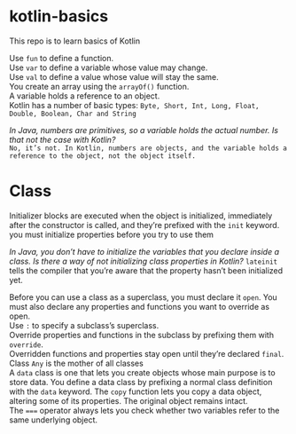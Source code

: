 # kotlin-basics
This repo is to learn basics of Kotlin

Use `fun` to define a function.  
Use `var` to define a variable whose value may change.  
Use `val` to define a value whose value will stay the same.  
You create an array using the `arrayOf()` function.   
A variable holds a reference to an object.  
Kotlin has a number of basic types: `Byte, Short, Int, Long, Float, Double, Boolean, Char and String`  

 *In Java, numbers are primitives, so a variable holds the actual number. Is that not the case with Kotlin?*   
`No, it’s not. In Kotlin, numbers are objects, and the variable holds a reference to the object, not the object itself.`  

# Class  
Initializer blocks are executed when the object is initialized, immediately after the constructor is called, and they’re prefixed with the `init` keyword.
you must initialize properties before you try to use them  

*In Java, you don’t have to initialize the variables that you declare inside a class. Is there a way of not initializing class properties in Kotlin?*
`lateinit` tells the compiler that you’re aware that the property hasn’t been initialized yet.  

Before you can use a class as a superclass, you must declare it `open`. You must also declare any properties and functions you want to override as open.  
Use `:` to specify a subclass’s superclass.  
Override properties and functions in the subclass by prefixing them with `override`.  
Overridden functions and properties stay open until they’re declared `final`.  
Class `Any` is the mother of all classes  
A `data` class is one that lets you create objects whose main purpose is to store data.
You define a data class by prefixing a normal class definition with the `data` keyword.
The `copy` function lets you copy a data object, altering some of its properties. The original object remains intact.  
The `===` operator always lets you check whether two variables refer to the same underlying object.
